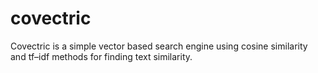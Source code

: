 covectric
=========

Covectric is a simple vector based search engine using cosine similarity and tf–idf methods for finding text similarity.
